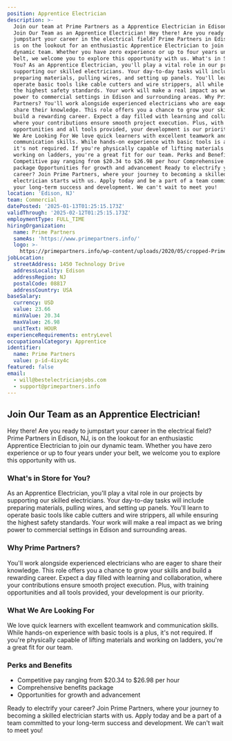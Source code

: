 ```yaml
---
position: Apprentice Electrician
description: >-
  Join our team at Prime Partners as a Apprentice Electrician in Edison, NJ.
  Join Our Team as an Apprentice Electrician! Hey there! Are you ready to
  jumpstart your career in the electrical field? Prime Partners in Edison, NJ,
  is on the lookout for an enthusiastic Apprentice Electrician to join our
  dynamic team. Whether you have zero experience or up to four years under your
  belt, we welcome you to explore this opportunity with us. What's in Store for
  You? As an Apprentice Electrician, you'll play a vital role in our projects by
  supporting our skilled electricians. Your day-to-day tasks will include
  preparing materials, pulling wires, and setting up panels. You'll learn to
  operate basic tools like cable cutters and wire strippers, all while ensuring
  the highest safety standards. Your work will make a real impact as we bring
  power to commercial settings in Edison and surrounding areas. Why Prime
  Partners? You'll work alongside experienced electricians who are eager to
  share their knowledge. This role offers you a chance to grow your skills and
  build a rewarding career. Expect a day filled with learning and collaboration,
  where your contributions ensure smooth project execution. Plus, with training
  opportunities and all tools provided, your development is our priority. What
  We Are Looking For We love quick learners with excellent teamwork and
  communication skills. While hands-on experience with basic tools is a plus,
  it's not required. If you're physically capable of lifting materials and
  working on ladders, you're a great fit for our team. Perks and Benefits
  Competitive pay ranging from $20.34 to $26.98 per hour Comprehensive benefits
  package Opportunities for growth and advancement Ready to electrify your
  career? Join Prime Partners, where your journey to becoming a skilled
  electrician starts with us. Apply today and be a part of a team committed to
  your long-term success and development. We can't wait to meet you!
location: 'Edison, NJ'
team: Commercial
datePosted: '2025-01-13T01:25:15.173Z'
validThrough: '2025-02-12T01:25:15.173Z'
employmentType: FULL_TIME
hiringOrganization:
  name: Prime Partners
  sameAs: 'https://www.primepartners.info/'
  logo: >-
    https://primepartners.info/wp-content/uploads/2020/05/cropped-Prime-Partners-Logo-NO-BG-1-1.png
jobLocation:
  streetAddress: 1450 Technology Drive
  addressLocality: Edison
  addressRegion: NJ
  postalCode: 08817
  addressCountry: USA
baseSalary:
  currency: USD
  value: 23.66
  minValue: 20.34
  maxValue: 26.98
  unitText: HOUR
experienceRequirements: entryLevel
occupationalCategory: Apprentice
identifier:
  name: Prime Partners
  value: p-id-4ixy4c
featured: false
email:
  - will@bestelectricianjobs.com
  - support@primepartners.info
---
```




## Join Our Team as an Apprentice Electrician!

Hey there! Are you ready to jumpstart your career in the electrical field? Prime Partners in Edison, NJ, is on the lookout for an enthusiastic Apprentice Electrician to join our dynamic team. Whether you have zero experience or up to four years under your belt, we welcome you to explore this opportunity with us.

### What's in Store for You?

As an Apprentice Electrician, you'll play a vital role in our projects by supporting our skilled electricians. Your day-to-day tasks will include preparing materials, pulling wires, and setting up panels. You'll learn to operate basic tools like cable cutters and wire strippers, all while ensuring the highest safety standards. Your work will make a real impact as we bring power to commercial settings in Edison and surrounding areas.

### Why Prime Partners?

You'll work alongside experienced electricians who are eager to share their knowledge. This role offers you a chance to grow your skills and build a rewarding career. Expect a day filled with learning and collaboration, where your contributions ensure smooth project execution. Plus, with training opportunities and all tools provided, your development is our priority.

### What We Are Looking For

We love quick learners with excellent teamwork and communication skills. While hands-on experience with basic tools is a plus, it's not required. If you're physically capable of lifting materials and working on ladders, you're a great fit for our team.

### Perks and Benefits

- Competitive pay ranging from $20.34 to $26.98 per hour
- Comprehensive benefits package
- Opportunities for growth and advancement

Ready to electrify your career? Join Prime Partners, where your journey to becoming a skilled electrician starts with us. Apply today and be a part of a team committed to your long-term success and development. We can't wait to meet you!